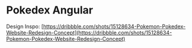 # Pokedex Angular

Design Inspo: [https://dribbble.com/shots/15128634-Pokemon-Pokedex-Website-Redesign-Concept](https://dribbble.com/shots/15128634-Pokemon-Pokedex-Website-Redesign-Concept)